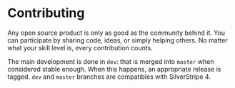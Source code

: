 # Contributing

Any open source product is only as good as the community behind it. You
can participate by sharing code, ideas, or simply helping others. No
matter what your skill level is, every contribution counts.

The main development is done in `dev`: that is merged into `master` when
considered stable enough. When this happens, an appropriate release is tagged.
`dev` and `master` branches are compatibles with SilverStripe 4.
